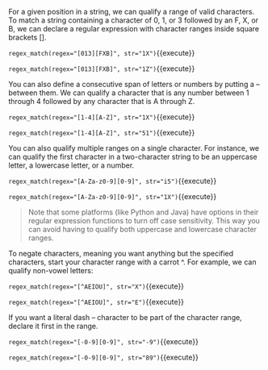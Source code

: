 
For a given position in a string, we can qualify a range of valid characters. To match a string containing a character of 0, 1, or 3 followed by an F, X, or B, we can declare a regular expression with character ranges inside square brackets [].

`regex_match(regex="[013][FXB]", str="1X")`{{execute}}

`regex_match(regex="[013][FXB]", str="1Z")`{{execute}}

You can also define a consecutive span of letters or numbers by putting a – between them. We can qualify a character that is any number between 1 through 4 followed by any character that is A through Z.

`regex_match(regex="[1-4][A-Z]", str="1X")`{{execute}}

`regex_match(regex="[1-4][A-Z]", str="51")`{{execute}}

You can also qualify multiple ranges on a single character. For instance, we can qualify the first character in a two-character string to be an uppercase letter, a lowercase letter, or a number.

`regex_match(regex="[A-Za-z0-9][0-9]", str="i5")`{{execute}}

`regex_match(regex="[A-Za-z0-9][0-9]", str="1X")`{{execute}}

> Note that some platforms (like Python and Java) have options in their regular expression functions to turn off case sensitivity. This way you can avoid having to qualify both uppercase and lowercase character ranges. 

To negate characters, meaning you want anything but the specified characters, start your character range with a carrot ^. For example, we can qualify non-vowel letters:

`regex_match(regex="[^AEIOU]", str="X")`{{execute}}

`regex_match(regex="[^AEIOU]", str="E")`{{execute}}

If you want a literal dash – character to be part of the character range, declare it first in the range.

`regex_match(regex="[-0-9][0-9]", str="-9")`{{execute}}

`regex_match(regex="[-0-9][0-9]", str="89")`{{execute}}
